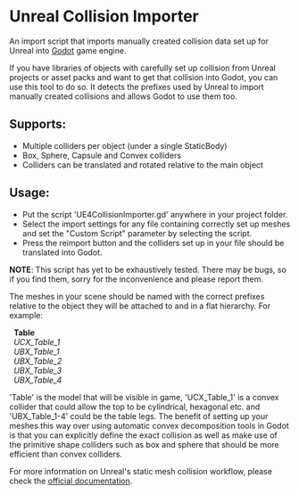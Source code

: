 # Unreal Collision Importer
An import script that imports manually created collision data set up for Unreal into [Godot](godotengine.org/) game engine.

If you have libraries of objects with carefully set up collision from Unreal projects or asset packs and want to get that collision into Godot, you can use this tool to do so. It detects the prefixes used by Unreal to import manually created collisions and allows Godot to use them too.

## Supports:
- Multiple colliders per object (under a single StaticBody)
- Box, Sphere, Capsule and Convex colliders
- Colliders can be translated and rotated relative to the main object

## Usage:
- Put the script 'UE4CollisionImporter.gd' anywhere in your project folder.
- Select the import settings for any file containing correctly set up meshes and set the "Custom Script" parameter by selecting the script.
- Press the reimport button and the colliders set up in your file should be translated into Godot.

**NOTE**: This script has yet to be exhaustively tested. There may be bugs, so if you find them, sorry for the inconvenience and please report them.

The meshes in your scene should be named with the correct prefixes relative to the object they will be attached to and in a flat hierarchy. For example:

&nbsp; **Table**<br>
&nbsp; *UCX_Table_1<br>
&nbsp; UBX_Table_1<br>
&nbsp; UBX_Table_2<br>
&nbsp; UBX_Table_3<br>
&nbsp; UBX_Table_4*
  
'Table' is the model that will be visible in game, 'UCX_Table_1' is a convex collider that could allow the top to be cylindrical, hexagonal etc. and 'UBX_Table_1-4' could be the table legs. The benefit of setting up your meshes this way over using automatic convex decomposition tools in Godot is that you can explicitly define the exact collision as well as make use of the primitive shape colliders such as box and sphere that should be more efficient than convex colliders.

For more information on Unreal's static mesh collision workflow, please check the [official documentation](https://docs.unrealengine.com/4.26/en-US/WorkingWithContent/Importing/FBX/StaticMeshes/#collision).
